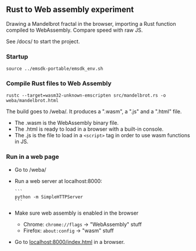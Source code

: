 
Rust to Web assembly experiment
-------------------------------

Drawing a Mandelbrot fractal in the browser,
importing a Rust function compiled to WebAssembly.
Compare speed with raw JS.

See /docs/ to start the project.

### Startup

    source ../emsdk-portable/emsdk_env.sh

### Compile Rust files to Web Assembly

    rustc --target=wasm32-unknown-emscripten src/mandelbrot.rs -o weba/mandelbrot.html

The build goes to /weba/. It produces a ".wasm", a ".js" and a ".html" file.

* The .wasm is the WebAssembly binary file.
* The .html is ready to load in a browser with a built-in console.
* The .js is the file to load in a `<script>` tag in order to use wasm functions in JS.

### Run in a web page

- Go to /weba/
- Run a web server at localhost:8000:

      ```
      python -m SimpleHTTPServer
      ```
      
- Make sure web assembly is enabled in the browser
    - Chrome: `chrome://flags` -> "WebAssembly" stuff  
    - Firefox: `about:config` -> "wasm" stuff 
- Go to [localhost:8000/index.html](localhost:8000/index.html)
  in a browser.

